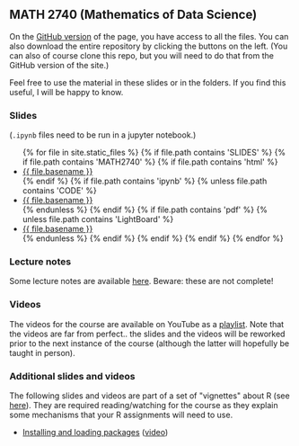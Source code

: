 ## MATH 2740 (Mathematics of Data Science)

On the [GitHub version](https://github.com/julien-arino/math-of-data-science/) of the page, you have access to all the files. You can also download the entire repository by clicking the buttons on the left. (You can also of course clone this repo, but you will need to do that from the GitHub version of the site.)

Feel free to use the material in these slides or in the folders. If you find this useful, I will be happy to know.

### Slides
(`.ipynb` files need to be run in a jupyter notebook.)

<ul>
{% for file in site.static_files %}
  {% if file.path contains 'SLIDES' %}
    {% if file.path contains 'MATH2740' %}
      {% if file.path contains 'html' %}
        <li><a href="https://julien-arino.github.io/math-of-data-science/SLIDES/{{ file.basename }}.html">{{ file.basename }}</a></li>
      {% endif %}
      {% if file.path contains 'ipynb' %}
        {% unless file.path contains 'CODE' %}
          <li><a href="https://julien-arino.github.io/math-of-data-science/SLIDES/{{ file.basename }}.ipynb">{{ file.basename }}</a></li>
        {% endunless %}
      {% endif %}
      {% if file.path contains 'pdf' %}
        {% unless file.path contains 'LightBoard' %}
          <li><a href="https://julien-arino.github.io/math-of-data-science/SLIDES/{{ file.basename }}.pdf">{{ file.basename }}</a></li>
        {% endunless %}
      {% endif %}
    {% endif %}
  {% endif %}
{% endfor %}
</ul>

### Lecture notes

Some lecture notes are available [here](lecture-notes/MATH2740.pdf). Beware: these are not complete!

### Videos

The videos for the course are available on YouTube as a [playlist](https://youtube.com/playlist?list=PLfRaznSpWo2vQAn1jVyueTuAiryDaxkH3). Note that the videos are far from perfect.. the slides and the videos will be reworked prior to the next instance of the course (although the latter will hopefully be taught in person).

### Additional slides and videos

The following slides and videos are part of a set of "vignettes" about R (see [here](https://julien-arino.github.io/R-for-modellers/)). They are required reading/watching for the course as they explain some mechanisms that your R assignments will need to use.

- [Installing and loading packages](https://julien-arino.github.io/R-for-modellers/SLIDES/vignette-03-installing-using-packages.html) ([video](https://youtu.be/WPYHU2G7U7Q))
